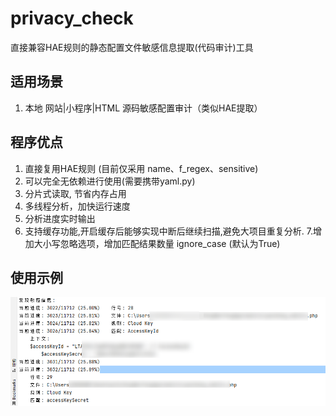# privacy_check

直接兼容HAE规则的静态配置文件敏感信息提取(代码审计)工具


## 适用场景
1. 本地 网站|小程序|HTML 源码敏感配置审计（类似HAE提取）

## 程序优点 
1. 直接复用HAE规则 (目前仅采用 name、f_regex、sensitive)
2. 可以完全无依赖进行使用(需要携带yaml.py)
3. 分片式读取, 节省内存占用
4. 多线程分析，加快运行速度 
5. 分析进度实时输出
6. 支持缓存功能,开启缓存后能够实现中断后继续扫描,避免大项目重复分析.
7.增加大小写忽略选项，增加匹配结果数量 ignore_case (默认为True)


## 使用示例

![示例图片](doc/demo.png)


